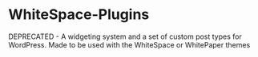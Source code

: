 # WhiteSpace-Plugins
DEPRECATED - A widgeting system and a set of custom post types for WordPress. Made to be used with the WhiteSpace or WhitePaper themes
